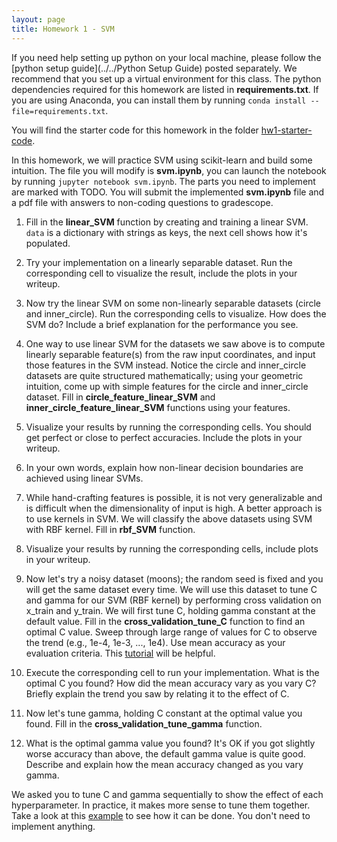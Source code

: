 ```yaml
---
layout: page
title: Homework 1 - SVM
---
```


If you need help setting up python on your local machine, please follow the [python setup guide](../../Python Setup Guide) posted separately. We recommend that you set up a virtual environment for this class. The python dependencies required for this homework are listed in **requirements.txt**. If you are using Anaconda, you can install them by running `conda install --file=requirements.txt`.

You will find the starter code for this homework in the folder [hw1-starter-code](https://github.com/EricDarve/me343-cme216-winter-2021/tree/main/Homework/HW1/hw1-starter-code).

In this homework, we will practice SVM using scikit-learn and build some intuition. The file you will modify is **svm.ipynb**, you can launch the notebook by running `jupyter notebook svm.ipynb`. The parts you need to implement are marked with TODO. You will submit the implemented **svm.ipynb** file and a pdf file with answers to non-coding questions to gradescope.

1. Fill in the **linear_SVM** function by creating and training a linear SVM. `data` is a dictionary with strings as keys, the next cell shows how it's populated.

2. Try your implementation on a linearly separable dataset. Run the corresponding cell to visualize the result, include the plots in your writeup.

3. Now try the linear SVM on some non-linearly separable datasets (circle and inner_circle). Run the corresponding cells to visualize. How does the SVM do? Include a brief explanation for the performance you see.

4. One way to use linear SVM for the datasets we saw above is to compute linearly separable feature(s) from the raw input coordinates, and input those features in the SVM instead. Notice the circle and inner_circle datasets are quite structured mathematically; using your geometric intuition, come up with simple features for the circle and inner_circle dataset. Fill in **circle_feature_linear_SVM** and **inner_circle_feature_linear_SVM** functions using your features.

5. Visualize your results by running the corresponding cells. You should get perfect or close to perfect accuracies. Include the plots in your writeup.

6. In your own words, explain how non-linear decision boundaries are achieved using linear SVMs.

7. While hand-crafting features is possible, it is not very generalizable and is difficult when the dimensionality of input is high. A better approach is to use kernels in SVM. We will classify the above datasets using SVM with RBF kernel. Fill in **rbf_SVM** function.

8. Visualize your results by running the corresponding cells, include plots in your writeup.

9. Now let's try a noisy dataset (moons); the random seed is fixed and you will get the same dataset every time. We will use this dataset to tune C and gamma for our SVM (RBF kernel) by performing cross validation on x_train and y_train. We will first tune C, holding gamma constant at the default value. Fill in the **cross_validation_tune_C** function to find an optimal C value. Sweep through large range of values for C to observe the trend (e.g., 1e-4, 1e-3, ..., 1e4). Use mean accuracy as your evaluation criteria. This [tutorial](https://scikit-learn.org/stable/modules/cross_validation.html) will be helpful.

10. Execute the corresponding cell to run your implementation. What is the optimal C you found? How did the mean accuracy vary as you vary C? Briefly explain the trend you saw by relating it to the effect of C.

11. Now let's tune gamma, holding C constant at the optimal value you found. Fill in the **cross_validation_tune_gamma** function.

12. What is the optimal gamma value you found? It's OK if you got slightly worse accuracy than above, the default gamma value is quite good. Describe and explain how the mean accuracy changed as you vary gamma.

We asked you to tune C and gamma sequentially to show the effect of each hyperparameter. In practice, it makes more sense to tune them together. Take a look at this [example](https://scikit-learn.org/stable/auto_examples/svm/plot_rbf_parameters.html#sphx-glr-auto-examples-svm-plot-rbf-parameters-py) to see how it can be done. You don't need to implement anything.
